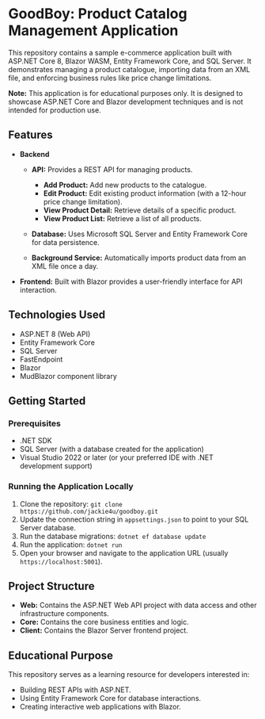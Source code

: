 # GoodBoy: Product Catalog Management Application

This repository contains a sample e-commerce application built with ASP.NET Core 8, Blazor WASM, Entity Framework Core, and SQL Server. 
It demonstrates managing a product catalogue, importing data from an XML file, and enforcing business rules like price change limitations.

**Note:** This application is for educational purposes only. It is designed to showcase ASP.NET Core and Blazor development techniques and is not intended for production use.

## Features

* **Backend**

  * **API:** Provides a REST API for managing products.

    * **Add Product:** Add new products to the catalogue.
    * **Edit Product:** Edit existing product information (with a 12-hour price change limitation).
    * **View Product Detail:** Retrieve details of a specific product.
    * **View Product List:** Retrieve a list of all products.
  * **Database:** Uses Microsoft SQL Server and Entity Framework Core for data persistence.
  * **Background Service:** Automatically imports product data from an XML file once a day.
* **Frontend:** Built with Blazor provides a user-friendly interface for API interaction.

## Technologies Used

* ASP.NET 8 (Web API)
* Entity Framework Core
* SQL Server
* FastEndpoint
* Blazor
* MudBlazor component library

## Getting Started

### Prerequisites

* .NET SDK
* SQL Server (with a database created for the application)
* Visual Studio 2022 or later (or your preferred IDE with .NET development support)

### Running the Application Locally

1. Clone the repository: `git clone https://github.com/jackie4u/goodboy.git`
2. Update the connection string in `appsettings.json` to point to your SQL Server database.
3. Run the database migrations: `dotnet ef database update`
4. Run the application: `dotnet run`
5. Open your browser and navigate to the application URL (usually `https://localhost:5001`).

## Project Structure

* **Web:** Contains the ASP.NET Web API project with data access and other infrastructure components.
* **Core:** Contains the core business entities and logic.
* **Client:** Contains the Blazor Server frontend project.

## Educational Purpose

This repository serves as a learning resource for developers interested in:

* Building REST APIs with ASP.NET.
* Using Entity Framework Core for database interactions.
* Creating interactive web applications with Blazor.

